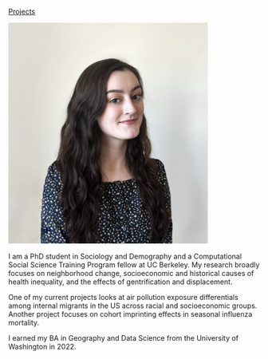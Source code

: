 <a href="/projects.html">Projects</a>

<img src="Kylee_hoffman_headshot.jpeg" alt="headshot" width="400"/>

I am a PhD student in Sociology and Demography and a Computational Social Science Training Program fellow at UC Berkeley. My research broadly focuses on neighborhood change, socioeconomic and historical causes of health inequality, and the effects of gentrification and displacement.

One of my current projects looks at air pollution exposure differentials among internal migrants in the US across racial and socioeconomic groups. Another project focuses on cohort imprinting effects in seasonal influenza mortality.

I earned my BA in Geography and Data Science from the University of Washington in 2022.

